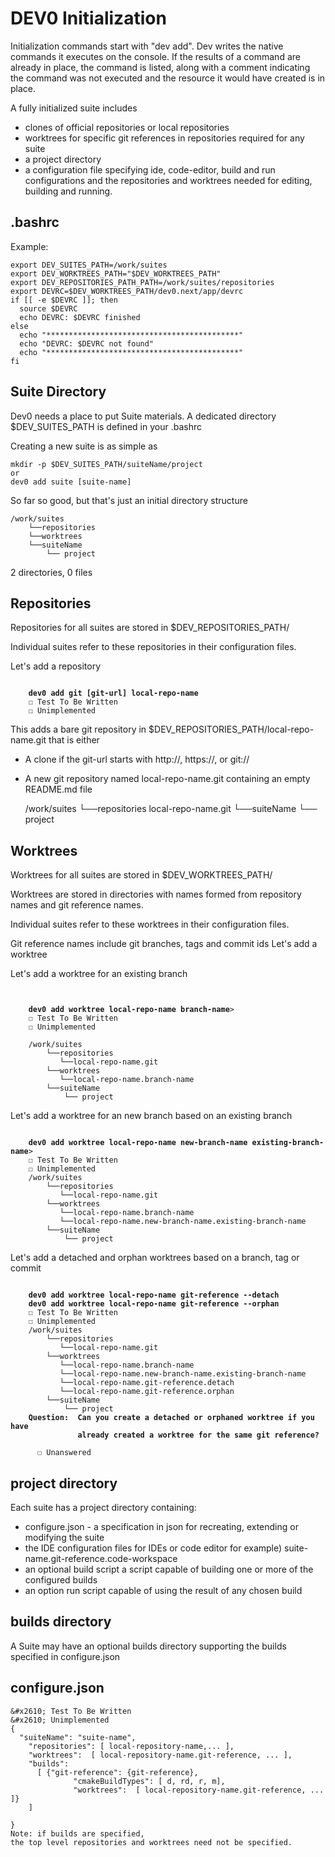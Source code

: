 # DEV0 Initialization

Initialization commands start with "dev add".
Dev writes the native commands it executes on the console.
If the results of a command are already in place, the command is listed,
along with a comment indicating the command was not executed
and the resource it would have created is in place.

A fully initialized suite includes

- clones of official repositories or local repositories
- worktrees for specific git references in repositories required for any suite
- a project directory
- a configuration file specifying ide, code-editor, build and run configurations
and the repositories and worktrees needed for editing, building and running.

## .bashrc

Example:

    export DEV_SUITES_PATH=/work/suites
    export DEV_WORKTREES_PATH="$DEV_WORKTREES_PATH"
    export DEV_REPOSITORIES_PATH_PATH=/work/suites/repositories
    export DEVRC=$DEV_WORKTREES_PATH/dev0.next/app/devrc
    if [[ -e $DEVRC ]]; then
      source $DEVRC
      echo DEVRC: $DEVRC finished
    else
      echo "*******************************************"
      echo "DEVRC: $DEVRC not found"
      echo "*******************************************"
    fi

## Suite Directory

Dev0 needs a place to put Suite materials.
A dedicated directory $DEV_SUITES_PATH is defined in your .bashrc

Creating a new suite is as simple as

    mkdir -p $DEV_SUITES_PATH/suiteName/project
    or
    dev0 add suite [suite-name]

So far so good, but that's just an initial directory structure

    /work/suites
        └──repositories
        └──worktrees
        └──suiteName
            └── project

2 directories, 0 files

## Repositories

Repositories for all suites are stored in $DEV_REPOSITORIES_PATH/

Individual suites refer to these repositories in their configuration files.

Let's add a repository

<pre><code>
    <b>dev0 add git [git-url] local-repo-name</b>
    &#x2610; Test To Be Written
    &#x2610; Unimplemented
</code></pre>

This adds a bare git repository in $DEV_REPOSITORIES_PATH/local-repo-name.git
that is either

- A clone if the git-url starts with http://, https://, or git://
- A new git repository named local-repo-name.git containing an empty README.md file

    /work/suites
        └──repositories
           local-repo-name.git
        └──suiteName
            └── project

## Worktrees

Worktrees for all suites are stored in $DEV_WORKTREES_PATH/

Worktrees are stored in directories with names formed from repository names
and git reference names.

Individual suites refer to these worktrees in their configuration files.

Git reference names include git branches, tags and commit ids
Let's add a worktree

Let's add a worktree for an existing branch

  <pre><code>

    <b>dev0 add worktree local-repo-name branch-name</b>>
    &#x2610; Test To Be Written
    &#x2610; Unimplemented

    /work/suites
        └──repositories
           └──local-repo-name.git
        └──worktrees
           └──local-repo-name.branch-name
        └──suiteName
            └── project
</code></pre>
Let's add a worktree for an new branch based on an existing branch

  <pre><code>
    <b>dev0 add worktree local-repo-name new-branch-name existing-branch-name</b>>
    &#x2610; Test To Be Written
    &#x2610; Unimplemented
    /work/suites
        └──repositories
           └──local-repo-name.git
        └──worktrees
           └──local-repo-name.branch-name
           └──local-repo-name.new-branch-name.existing-branch-name
        └──suiteName
            └── project
</code></pre>
Let's add a detached and orphan worktrees based on a branch, tag or commit
<pre><code>
    <b>dev0 add worktree local-repo-name git-reference --detach</b>
    <b>dev0 add worktree local-repo-name git-reference --orphan</b>
    &#x2610; Test To Be Written
    &#x2610; Unimplemented
    /work/suites
        └──repositories
           └──local-repo-name.git
        └──worktrees
           └──local-repo-name.branch-name
           └──local-repo-name.new-branch-name.existing-branch-name
           └──local-repo-name.git-reference.detach
           └──local-repo-name.git-reference.orphan
        └──suiteName
            └── project
    <b>Question:  Can you create a detached or orphaned worktree if you have
               already created a worktree for the same git reference?</b>

      &#x2610; Unanswered</b>
</code></pre>

## project directory

Each suite has a project directory containing:

- configure.json - a specification in json for recreating, extending
  or modifying the suite
- the IDE configuration files for IDEs or code editor for example) suite-name.git-reference.code-workspace
- an optional build script a script capable of building
  one or more of the configured builds
- an option run script capable of using the result of any chosen build

## builds directory

A Suite may have an optional builds directory supporting the builds
specified in configure.json

## configure.json

    &#x2610; Test To Be Written
    &#x2610; Unimplemented
    {
      "suiteName": "suite-name",
        "repositories": [ local-repository-name,... ],
        "worktrees":  [ local-repository-name.git-reference, ... ],
        "builds":
          [ {"git-reference": {git-reference},
                  "cmakeBuildTypes": [ d, rd, r, m],
                  "worktrees":  [ local-repository-name.git-reference, ... ]}
        ]

    }
    Note: if builds are specified,
    the top level repositories and worktrees need not be specified.
